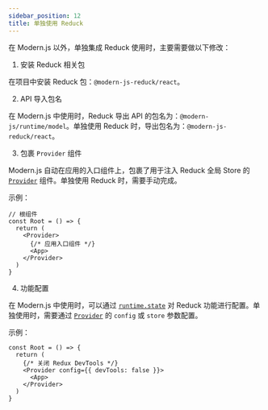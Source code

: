 ```yaml
---
sidebar_position: 12
title: 单独使用 Reduck
---
```


在 Modern.js 以外，单独集成 Reduck 使用时，主要需要做以下修改：

1. 安装 Reduck 相关包

在项目中安装 Reduck 包：`@modern-js-reduck/react`。


2. API 导入包名

在 Modern.js 中使用时，Reduck 导出 API 的包名为：`@modern-js/runtime/model`。单独使用 Reduck 时，导出包名为：`@modern-js-reduck/react`。


3. 包裹 `Provider` 组件

Modern.js 自动在应用的入口组件上，包裹了用于注入 Reduck 全局 Store 的 [`Provider`](/docs/apis/app/runtime/model/Provider) 组件。单独使用 Reduck 时，需要手动完成。

示例：
```tsx
// 根组件
const Root = () => {
  return (
    <Provider>
      {/* 应用入口组件 */}
      <App>
    </Provider>
  )
}
```


4. 功能配置

在 Modern.js 中使用时，可以通过 [`runtime.state`](/docs/apis/app/config/runtime/state) 对 Reduck 功能进行配置。单独使用时，需要通过 [`Provider`](/docs/apis/app/runtime/model/Provider) 的 `config` 或 `store` 参数配置。


示例：
```tsx
const Root = () => {
  return (
    {/* 关闭 Redux DevTools */}
    <Provider config={{ devTools: false }}>
      <App>
    </Provider>
  )
}
```

